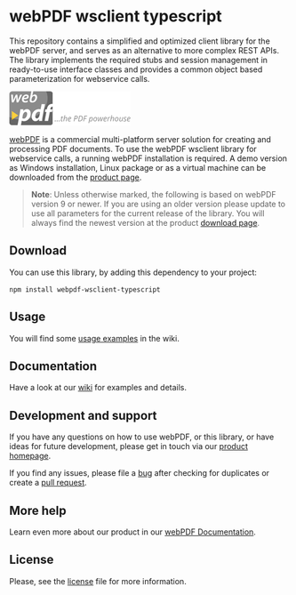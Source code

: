 # webPDF wsclient typescript
This repository contains a simplified and optimized client library for the webPDF server, and serves as an alternative to more complex REST APIs.
The library implements the required stubs and session management in ready-to-use interface classes and provides a common object based parameterization for webservice calls.

![webPDF Logo](images/logo.png)

[webPDF](https://www.webpdf.de/) is a commercial multi-platform server solution for creating and processing PDF documents. To use the webPDF wsclient library for webservice calls, a running webPDF installation is required. A demo version as Windows installation, Linux package or as a virtual machine can be downloaded from the [product page](https://www.webpdf.de/en/download-web-pdf.html).

> **Note**: Unless otherwise marked, the following is based on webPDF version 9 or newer. If you are using an older version please update to use all parameters for the current release of the library. You will always find the newest version at the product [download page](https://download.softvision.de/?product=webpdf).

## Download
You can use this library, by adding this dependency to your project:
```
npm install webpdf-wsclient-typescript
```

## Usage
You will find some [usage examples](https://github.com/softvision-dev/webpdf-wsclient/wiki/Usage) in the wiki.

## Documentation
Have a look at our [wiki](https://github.com/softvision-dev/webpdf-wsclient/wiki) for examples and details.

## Development and support
If you have any questions on how to use webPDF, or this library, or have ideas for future development, please get in touch via our [product homepage](https://www.webpdf.de).

If you find any issues, please file a [bug](https://github.com/softvision-dev/webpdf-wsclient-typescript/issues) after checking for duplicates or create a [pull request](https://github.com/softvision-dev/webpdf-wsclient-typescript/pulls).

## More help
Learn even more about our product in our [webPDF Documentation](https://www.webpdf.de/en/documentation).

## License
Please, see the [license](LICENSE) file for more information.
